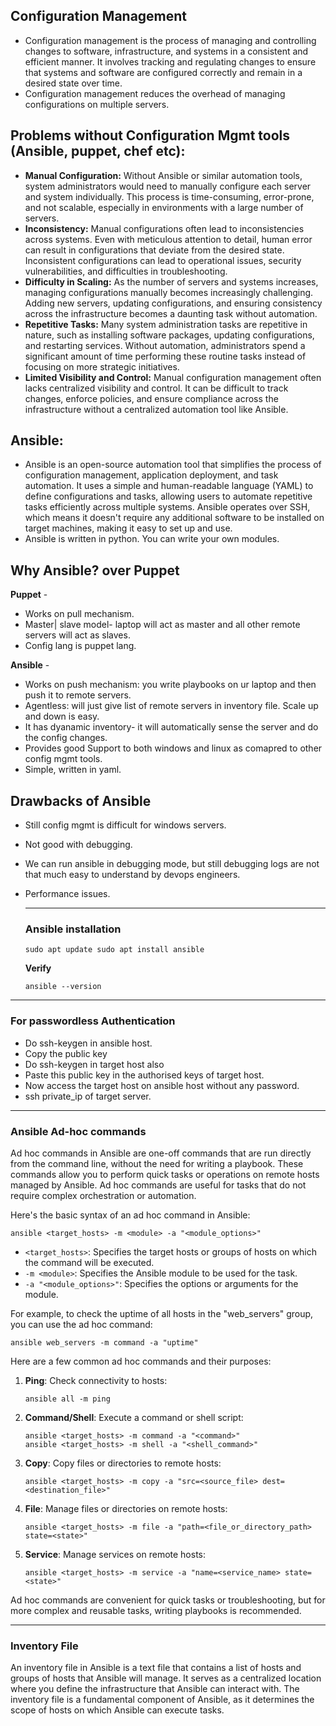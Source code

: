 ## Configuration Management

- Configuration management is the process of managing and controlling changes to software, infrastructure, and systems in a consistent and efficient manner. It involves tracking and regulating changes to ensure that systems and software are configured correctly and remain in a desired state over time.
- Configuration management reduces the overhead of managing configurations on multiple servers.


## Problems without Configuration Mgmt tools (Ansible, puppet, chef etc):

- **Manual Configuration:** Without Ansible or similar automation tools, system administrators would need to manually configure each server and system individually. This process is time-consuming, error-prone, and not scalable, especially in environments with a large number of servers.
- **Inconsistency:** Manual configurations often lead to inconsistencies across systems. Even with meticulous attention to detail, human error can result in configurations that deviate from the desired state. Inconsistent configurations can lead to operational issues, security vulnerabilities, and difficulties in troubleshooting.
- **Difficulty in Scaling:** As the number of servers and systems increases, managing configurations manually becomes increasingly challenging. Adding new servers, updating configurations, and ensuring consistency across the infrastructure becomes a daunting task without automation.
- **Repetitive Tasks:** Many system administration tasks are repetitive in nature, such as installing software packages, updating configurations, and restarting services. Without automation, administrators spend a significant amount of time performing these routine tasks instead of focusing on more strategic initiatives.
- **Limited Visibility and Control:** Manual configuration management often lacks centralized visibility and control. It can be difficult to track changes, enforce policies, and ensure compliance across the infrastructure without a centralized automation tool like Ansible.


## Ansible:

- Ansible is an open-source automation tool that simplifies the process of configuration management, application deployment, and task automation. It uses a simple and human-readable language (YAML) to define configurations and tasks, allowing users to automate repetitive tasks efficiently across multiple systems. Ansible operates over SSH, which means it doesn't require any additional software to be installed on target machines, making it easy to set up and use.
- Ansible is written in python. You can write your own modules.

## Why Ansible? over Puppet

**Puppet** -
- Works on pull mechanism.
- Master| slave model- laptop will act as master and all other remote servers will act as slaves.
- Config lang is puppet lang.


**Ansible** -
- Works on push mechanism: you write playbooks on ur laptop and then push it to remote servers.
- Agentless: will just give list of remote servers in inventory file. Scale up and down is easy.
- It has dyanamic inventory- it will automatically sense the server and do the config changes.
- Provides good Support to both windows and linux as comapred to other config mgmt tools.
- Simple, written in yaml.


## Drawbacks of Ansible

- Still config mgmt is difficult for windows servers.
- Not good with debugging.
- We can run ansible in debugging mode, but still debugging logs are not that much easy to understand by devops engineers.
- Performance issues.

  **********************************************************************************************************************************************************************************************

  ### Ansible installation

  ``sudo apt update
    sudo apt install ansible``


  **Verify**
  
  ``ansible --version``
**********************************************************************************************************************************************************************************************

### For passwordless Authentication

- Do ssh-keygen in ansible host.
- Copy the public key
- Do ssh-keygen in target host also
- Paste this public key in the authorised keys of target host.
- Now access the target host on ansible host without any password.
- ssh private_ip of target server.
  
************************************************************************************************************************************************************************************************

### Ansible Ad-hoc commands

Ad hoc commands in Ansible are one-off commands that are run directly from the command line, without the need for writing a playbook. These commands allow you to perform quick tasks or operations on remote hosts managed by Ansible. Ad hoc commands are useful for tasks that do not require complex orchestration or automation.

Here's the basic syntax of an ad hoc command in Ansible:

```
ansible <target_hosts> -m <module> -a "<module_options>"
```

- `<target_hosts>`: Specifies the target hosts or groups of hosts on which the command will be executed.
- `-m <module>`: Specifies the Ansible module to be used for the task.
- `-a "<module_options>"`: Specifies the options or arguments for the module.

For example, to check the uptime of all hosts in the "web_servers" group, you can use the ad hoc command:

```
ansible web_servers -m command -a "uptime"
```

Here are a few common ad hoc commands and their purposes:

1. **Ping**: Check connectivity to hosts:
   ```
   ansible all -m ping
   ```

2. **Command/Shell**: Execute a command or shell script:
   ```
   ansible <target_hosts> -m command -a "<command>"
   ansible <target_hosts> -m shell -a "<shell_command>"
   ```

3. **Copy**: Copy files or directories to remote hosts:
   ```
   ansible <target_hosts> -m copy -a "src=<source_file> dest=<destination_file>"
   ```

4. **File**: Manage files or directories on remote hosts:
   ```
   ansible <target_hosts> -m file -a "path=<file_or_directory_path> state=<state>"
   ```

5. **Service**: Manage services on remote hosts:
   ```
   ansible <target_hosts> -m service -a "name=<service_name> state=<state>"
   ```

Ad hoc commands are convenient for quick tasks or troubleshooting, but for more complex and reusable tasks, writing playbooks is recommended.

**********************************************************************************************************************************************************************************************

### Inventory File

An inventory file in Ansible is a text file that contains a list of hosts and groups of hosts that Ansible will manage. It serves as a centralized location where you define the infrastructure that Ansible can interact with. The inventory file is a fundamental component of Ansible, as it determines the scope of hosts on which Ansible can execute tasks.




